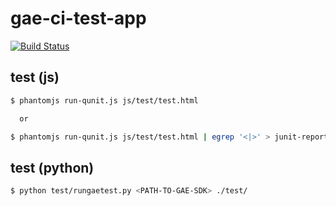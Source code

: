 gae-ci-test-app
===============

[![Build Status](https://drone.io/github.com/akiray03/gae-ci-test-app/status.png)](https://drone.io/github.com/akiray03/gae-ci-test-app/latest)

test (js)
---------

```bash
$ phantomjs run-qunit.js js/test/test.html

  or

$ phantomjs run-qunit.js js/test/test.html | egrep '<|>' > junit-report.xml
```

test (python)
-------------

```bash
$ python test/rungaetest.py <PATH-TO-GAE-SDK> ./test/
```
